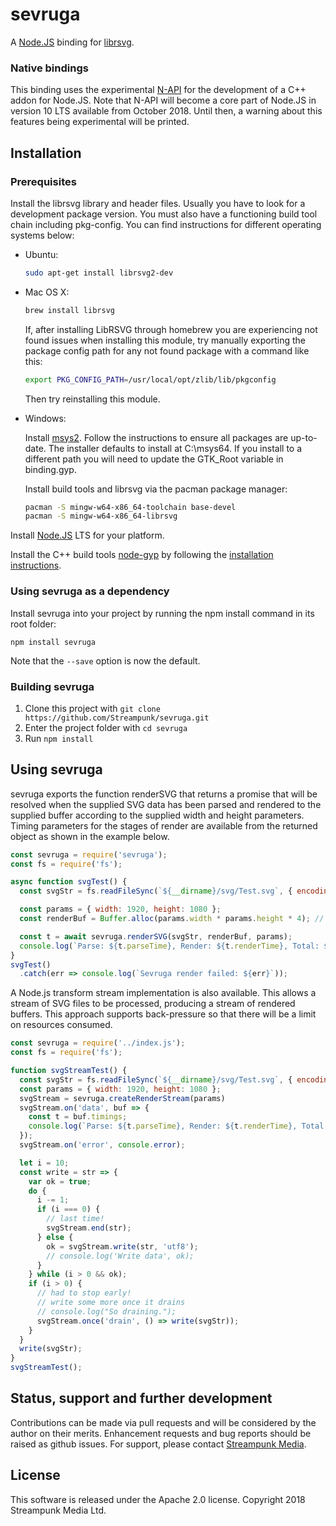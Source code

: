 # sevruga
A [Node.JS](https://nodejs.org/) binding for [librsvg](https://github.com/GNOME/librsvg).

### Native bindings

This binding uses the experimental [N-API](https://nodejs.org/dist/latest-v8.x/docs/api/n-api.html) for the development of a C++ addon for Node.JS. Note that N-API will become a core part of Node.JS in version 10 LTS available from October 2018. Until then, a warning about this features being experimental will be printed.

## Installation

### Prerequisites

Install the librsvg library and header files. Usually you have to look for a development package version. You must also have a functioning build tool chain including pkg-config. You can find instructions for different operating systems below:

- Ubuntu:

    ```bash
    sudo apt-get install librsvg2-dev
    ```

- Mac OS X:

    ```bash
    brew install librsvg
    ```

    If, after installing LibRSVG through homebrew you are experiencing not found issues when installing this module, try manually exporting the package config path for any not found package with a command like this:

    ```bash
    export PKG_CONFIG_PATH=/usr/local/opt/zlib/lib/pkgconfig
    ```

    Then try reinstalling this module.

- Windows:

    Install [msys2](http://www.msys2.org/). Follow the instructions to ensure all packages are up-to-date.
    The installer defaults to install at C:\msys64. If you install to a different path you will need to update the GTK_Root variable in binding.gyp.
    
    Install build tools and librsvg via the pacman package manager:

    ```bash
    pacman -S mingw-w64-x86_64-toolchain base-devel
    pacman -S mingw-w64-x86_64-librsvg
    ```

Install [Node.JS](https://nodejs.org/) LTS for your platform.

Install the C++ build tools [node-gyp](https://github.com/nodejs/node-gyp) by following the [installation instructions](https://github.com/nodejs/node-gyp#installation).

### Using sevruga as a dependency

Install sevruga into your project by running the npm install command in its root folder:

    npm install sevruga

Note that the `--save` option is now the default.

### Building sevruga

1. Clone this project with `git clone https://github.com/Streampunk/sevruga.git`
2. Enter the project folder with `cd sevruga`
3. Run `npm install`

## Using sevruga

sevruga exports the function renderSVG that returns a promise that will be resolved when the supplied SVG data has been parsed and rendered to the supplied buffer according to the supplied width and height parameters. Timing parameters for the stages of render are available from the returned object as shown in the example below.

```Javascript
const sevruga = require('sevruga');
const fs = require('fs');

async function svgTest() {
  const svgStr = fs.readFileSync(`${__dirname}/svg/Test.svg`, { encoding: 'utf8' }); // returns a string

  const params = { width: 1920, height: 1080 };
  const renderBuf = Buffer.alloc(params.width * params.height * 4); // ARGB 8-bit per component  

  const t = await sevruga.renderSVG(svgStr, renderBuf, params);
  console.log(`Parse: ${t.parseTime}, Render: ${t.renderTime}, Total: ${t.totalTime}`);
}
svgTest()
  .catch(err => console.log(`Sevruga render failed: ${err}`));
```

A Node.js transform stream implementation is also available. This allows a stream of SVG files to be processed, producing a stream of rendered buffers. This approach supports back-pressure so that there will be a limit on resources consumed.

```Javascript
const sevruga = require('../index.js');
const fs = require('fs');

function svgStreamTest() {
  const svgStr = fs.readFileSync(`${__dirname}/svg/Test.svg`, { encoding: 'utf8' });
  const params = { width: 1920, height: 1080 };
  svgStream = sevruga.createRenderStream(params)
  svgStream.on('data', buf => {
    const t = buf.timings;
    console.log(`Parse: ${t.parseTime}, Render: ${t.renderTime}, Total: ${t.totalTime}`);
  });
  svgStream.on('error', console.error);

  let i = 10;
  const write = str => {
    var ok = true;
    do {
      i -= 1;
      if (i === 0) {
        // last time!
        svgStream.end(str);
      } else {
        ok = svgStream.write(str, 'utf8');
        // console.log('Write data', ok);
      }
    } while (i > 0 && ok);
    if (i > 0) {
      // had to stop early!
      // write some more once it drains
      // console.log("So draining.");
      svgStream.once('drain', () => write(svgStr));
    }
  }
  write(svgStr);
}
svgStreamTest();
```

## Status, support and further development

Contributions can be made via pull requests and will be considered by the author on their merits. Enhancement requests and bug reports should be raised as github issues. For support, please contact [Streampunk Media](http://www.streampunk.media/).

## License

This software is released under the Apache 2.0 license. Copyright 2018 Streampunk Media Ltd.
